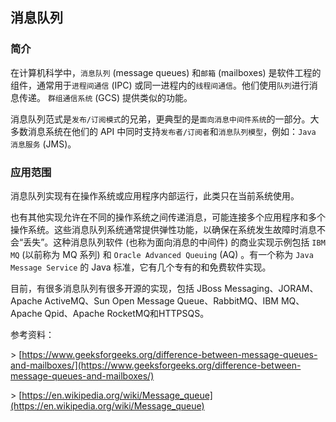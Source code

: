 ## 消息队列 
### 简介

在计算机科学中，`消息队列` (message queues) 和`邮箱` (mailboxes) 是软件工程的组件，通常用于`进程间通信` (IPC) 或同一进程内的`线程间通信`。他们使用`队列`进行消息传递。 `群组通信系统` (GCS) 提供类似的功能。

消息队列范式是`发布/订阅模式`的兄弟，更典型的是`面向消息中间件系统`的一部分。大多数消息系统在他们的 API 中同时支持`发布者/订阅者`和`消息队列模型`，例如：`Java 消息服务` (JMS)。

### 应用范围

消息队列实现有在操作系统或应用程序内部运行，此类只在当前系统使用。

也有其他实现允许在不同的操作系统之间传递消息，可能连接多个应用程序和多个操作系统。这些消息队列系统通常提供弹性功能，以确保在系统发生故障时消息不会“丢失”。这种消息队列软件 (也称为面向消息的中间件) 的商业实现示例包括 `IBM MQ` (以前称为 MQ 系列) 和 `Oracle Advanced Queuing` (AQ) 。有一个称为 `Java Message Service` 的 Java 标准，它有几个专有的和免费软件实现。

目前，有很多消息队列有很多开源的实现，包括 JBoss Messaging、JORAM、Apache ActiveMQ、Sun Open Message Queue、RabbitMQ、IBM MQ、Apache Qpid、Apache RocketMQ和HTTPSQS。

参考资料：

\> [https://www.geeksforgeeks.org/difference-between-message-queues-and-mailboxes/](https://www.geeksforgeeks.org/difference-between-message-queues-and-mailboxes/)

\> [https://en.wikipedia.org/wiki/Message_queue](https://en.wikipedia.org/wiki/Message_queue)
